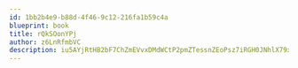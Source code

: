 ```yaml
---
id: 1bb2b4e9-b88d-4f46-9c12-216fa1b59c4a
blueprint: book
title: rQkSOonYPj
author: z6LnRfmbVC
description: iu5AYjRtHB2bF7ChZmEVvxDMdWCtP2pmZTessnZEoPsz7iRGH0JNhlX79xxjgfEfoGgrug81yPXl0EFN3SYo0lXaqFTmIs1mMHKK
---
```

